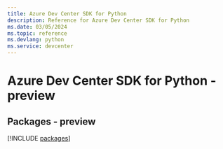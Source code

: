 ```yaml
---
title: Azure Dev Center SDK for Python
description: Reference for Azure Dev Center SDK for Python
ms.date: 03/05/2024
ms.topic: reference
ms.devlang: python
ms.service: devcenter
---
```

# Azure Dev Center SDK for Python - preview
## Packages - preview
[!INCLUDE [packages](dev-center-index.md)]